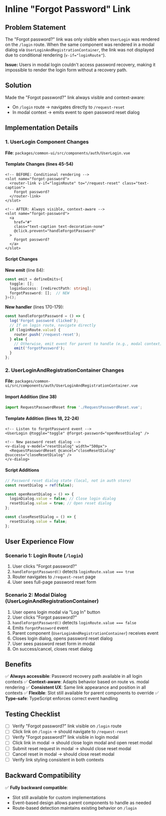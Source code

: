 # Inline "Forgot Password" Link

## Problem Statement

The "Forgot password?" link was only visible when `UserLogin` was rendered on the `/login` route. When the same component was rendered in a modal dialog via `UserLoginAndRegistrationContainer`, the link was not displayed due to conditional rendering (`v-if="loginRoute"`).

**Issue:** Users in modal login couldn't access password recovery, making it impossible to render the login form without a recovery path.

## Solution

Made the "Forgot password?" link always visible and context-aware:
- On `/login` route → navigates directly to `/request-reset`
- In modal context → emits event to open password reset dialog

## Implementation Details

### 1. UserLogin Component Changes

**File**: `packages/common-ui/src/components/auth/UserLogin.vue`

#### Template Changes (lines 45-54)
```vue
<!-- BEFORE: Conditional rendering -->
<slot name="forgot-password">
  <router-link v-if="loginRoute" to="/request-reset" class="text-caption">
    Forgot password?
  </router-link>
</slot>

<!-- AFTER: Always visible, context-aware -->
<slot name="forgot-password">
  <a
    href="#"
    class="text-caption text-decoration-none"
    @click.prevent="handleForgotPassword"
  >
    Forgot password?
  </a>
</slot>
```

#### Script Changes

**New emit** (line 84):
```typescript
const emit = defineEmits<{
  toggle: [];
  loginSuccess: [redirectPath: string];
  forgotPassword: [];  // NEW
}>();
```

**New handler** (lines 170-179):
```typescript
const handleForgotPassword = () => {
  log('Forgot password clicked');
  // If on login route, navigate directly
  if (loginRoute.value) {
    router.push('/request-reset');
  } else {
    // Otherwise, emit event for parent to handle (e.g., modal context)
    emit('forgotPassword');
  }
};
```

### 2. UserLoginAndRegistrationContainer Changes

**File**: `packages/common-ui/src/components/auth/UserLoginAndRegistrationContainer.vue`

#### Import Addition (line 38)
```typescript
import RequestPasswordReset from './RequestPasswordReset.vue';
```

#### Template Addition (lines 18, 22-24)
```vue
<!-- Listen to forgotPassword event -->
<UserLogin @toggle="toggle" @forgot-password="openResetDialog" />

<!-- New password reset dialog -->
<v-dialog v-model="resetDialog" width="500px">
  <RequestPasswordReset @cancel="closeResetDialog" @success="closeResetDialog" />
</v-dialog>
```

#### Script Additions
```typescript
// Password reset dialog state (local, not in auth store)
const resetDialog = ref(false);

const openResetDialog = () => {
  loginDialog.value = false; // Close login dialog
  resetDialog.value = true; // Open reset dialog
};

const closeResetDialog = () => {
  resetDialog.value = false;
};
```

## User Experience Flow

### Scenario 1: Login Route (`/login`)
1. User clicks "Forgot password?"
2. `handleForgotPassword()` detects `loginRoute.value === true`
3. Router navigates to `/request-reset` page
4. User sees full-page password reset form

### Scenario 2: Modal Dialog (UserLoginAndRegistrationContainer)
1. User opens login modal via "Log In" button
2. User clicks "Forgot password?"
3. `handleForgotPassword()` detects `loginRoute.value === false`
4. Emits `forgotPassword` event
5. Parent component (`UserLoginAndRegistrationContainer`) receives event
6. Closes login dialog, opens password reset dialog
7. User sees password reset form in modal
8. On success/cancel, closes reset dialog

## Benefits

✅ **Always accessible**: Password recovery path available in all login contexts
✅ **Context-aware**: Adapts behavior based on route vs. modal rendering
✅ **Consistent UX**: Same link appearance and position in all contexts
✅ **Flexible**: Slot still available for parent components to override
✅ **Type-safe**: TypeScript enforces correct event handling

## Testing Checklist

- [ ] Verify "Forgot password?" link visible on `/login` route
- [ ] Click link on `/login` → should navigate to `/request-reset`
- [ ] Verify "Forgot password?" link visible in login modal
- [ ] Click link in modal → should close login modal and open reset modal
- [ ] Submit reset request in modal → should close reset modal
- [ ] Cancel reset in modal → should close reset modal
- [ ] Verify link styling consistent in both contexts

## Backward Compatibility

✅ **Fully backward compatible**:
- Slot still available for custom implementations
- Event-based design allows parent components to handle as needed
- Route-based detection maintains existing behavior on `/login`
